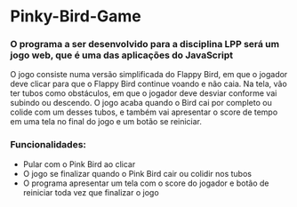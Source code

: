 # Pinky-Bird-Game 
### O programa a ser desenvolvido para a disciplina LPP será um jogo web, que é uma das aplicações do JavaScript 

  O jogo consiste numa versão simplificada do Flappy Bird, em que o jogador deve clicar para que o Flappy Bird continue voando e não caia. Na tela, vão ter tubos como obstáculos, em que o jogador deve desviar conforme vai subindo ou descendo. O jogo acaba quando o Bird cai por completo ou colide com um desses tubos, e também vai apresentar o score de tempo em uma tela no final do jogo e um botão se reiniciar.

### Funcionalidades:
- Pular com o Pink Bird ao clicar
- O jogo se finalizar quando o Pink Bird cair ou colidir nos tubos
- O programa apresentar um tela com o score do jogador e botão de reiniciar toda vez que finalizar o jogo
